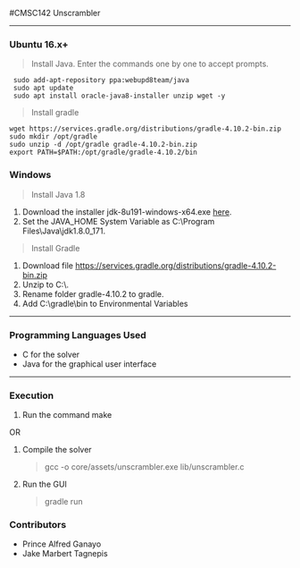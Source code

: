 #CMSC142 Unscrambler
___
### Ubuntu 16.x+
>Install Java. Enter the commands one by one to accept prompts.

     sudo add-apt-repository ppa:webupd8team/java
     sudo apt update
     sudo apt install oracle-java8-installer unzip wget -y

>Install gradle 

    wget https://services.gradle.org/distributions/gradle-4.10.2-bin.zip
    sudo mkdir /opt/gradle
    sudo unzip -d /opt/gradle gradle-4.10.2-bin.zip
    export PATH=$PATH:/opt/gradle/gradle-4.10.2/bin


### Windows

>Install Java 1.8

1. Download the installer jdk-8u191-windows-x64.exe [here](https://www.oracle.com/technetwork/java/javase/downloads/jdk8-downloads-2133151.html).
2. Set the JAVA\_HOME System Variable as C:\Program Files\Java\jdk1.8.0_171.

>Install Gradle

1. Download file https://services.gradle.org/distributions/gradle-4.10.2-bin.zip
2. Unzip to C:\\.
3. Rename folder gradle-4.10.2 to gradle.
4. Add C:\gradle\bin to Environmental Variables
 ---
 ### Programming Languages Used
 * C for the solver
 * Java for the graphical user interface
 
 ---
 ### Execution
 1. Run the command make
 
 OR
 
 1. Compile the solver
    >gcc -o core/assets/unscrambler.exe lib/unscrambler.c
 2. Run the GUI
     >gradle run
 
 ### Contributors
 * Prince Alfred Ganayo
 * Jake Marbert Tagnepis